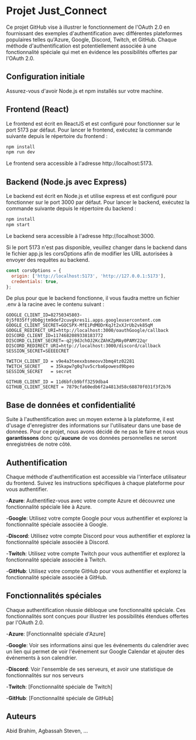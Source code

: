 # Projet Just_Connect

Ce projet GitHub vise à illustrer le fonctionnement de l'OAuth 2.0 en fournissant des exemples d'authentification avec différentes plateformes populaires telles qu'Azure, Google, Discord, Twitch, et GitHub. Chaque méthode d'authentification est potentiellement associée à une fonctionnalité spéciale qui met en évidence les possibilités offertes par l'OAuth 2.0.


## Configuration initiale
Assurez-vous d'avoir Node.js et npm installés sur votre machine.


## Frontend (React)

Le frontend est écrit en ReactJS et est configuré pour fonctionner sur le port 5173 par défaut. Pour lancer le frontend, exécutez la commande suivante depuis le répertoire du frontend :


```bash
npm install
npm run dev
```
Le frontend sera accessible à l'adresse http://localhost:5173. 


## Backend (Node.js avec Express)

Le backend est écrit en Node.js et utilise express  et est configuré pour fonctionner sur le port 3000 par défaut. Pour lancer le backend, exécutez la commande suivante depuis le répertoire du backend :
```bash
npm install
npm start

```
Le backend sera accessible à l'adresse http://localhost:3000.

Si le port 5173 n'est pas disponible, veuillez changer dans le backend dans le fichier app.js les corsOptions afin de modifier les URL autorisées à envoyer des requêtes au backend.


```javascript
const corsOptions = {
  origin: ['http://localhost:5173', 'http://127.0.0.1:5173'],
  credentials: true,
};

```
De plus pour que le backend fonctionne, il vous faudra mettre un fichier .env à la racine avec le contenu suivant :
``` 
GOOGLE_CLIENT_ID=82750345803-0j5f035ffj0b0gjtm9def2cuvgkres1i.apps.googleusercontent.com
GOOGLE_CLIENT_SECRET=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
GOOGLE_REDIRECT_URI=http://localhost:3000/oauthGoogle/callback
DISCORD_CLIENT_ID=1174682089338183772
DISCORD_CLIENT_SECRET=-q2j9dJchOJ2KcZAhKZpMAy0PAMY22qr
DISCORD_REDIRECT_URI=http://localhost:3000/discord/callback
SESSION_SECRET=SEEEECRET

TWITCH_CLIENT_ID = v9e4a3teexxbsmeovv3bmq4tz02281
TWITCH_SECRET    = 35kapw7g0q7uv5crba6powesd9bpeo
SESSION_SECRET   = secret

GITHUB_CLIENT_ID = 11d6bfcb9bff3259dba4
GITHUB_CLIENT_SECRET = 7879cfa60edb6f2a4813d58c68870f031f3f2b76

```
## Base de données et confidentialité
Suite à l'authentification avec un moyen externe à la plateforme, il est d'usage d'enregistrer des informations sur l'utilisateur dans une base de données. Pour ce projet, nous avons décidé de ne pas le faire et nous vous **garantissons**
donc qu'**aucune** de vos données personnelles ne seront enregistrées de notre côté.

## Authentification
Chaque méthode d'authentification est accessible via l'interface utilisateur du frontend. Suivez les instructions spécifiques à chaque plateforme pour vous authentifier.

-**Azure**: Authentifiez-vous avec votre compte Azure et découvrez une fonctionnalité spéciale liée à Azure.

-**Google**: Utilisez votre compte Google pour vous authentifier et explorez la fonctionnalité spéciale associée à Google.

-**Discord**: Utilisez votre compte Discord pour vous authentifier et explorez la fonctionnalité spéciale associée à Discord.

-**Twitch**: Utilisez votre compte Twitch pour vous authentifier et explorez la fonctionnalité spéciale associée à Twitch.

-**GitHub**: Utilisez votre compte GitHub pour vous authentifier et explorez la fonctionnalité spéciale associée à GitHub.

## Fonctionnalités spéciales
Chaque authentification réussie débloque une fonctionnalité spéciale. Ces fonctionnalités sont conçues pour illustrer les possibilités étendues offertes par l'OAuth 2.0.

-**Azure**: [Fonctionnalité spéciale d'Azure]

-**Google**: Voir ses informations ainsi que les événements du calendrier avec un lien qui permet de voir l'événement sur Google Calendar et ajouter des événements à son calendrier.

-**Discord**: Voir l'ensemble de ses serveurs, et avoir une statistique de fonctionnalités sur nos serveurs

-**Twitch**: [Fonctionnalité spéciale de Twitch]

-**GitHub**: [Fonctionnalité spéciale de GitHub]

## Auteurs
Abid Brahim, Agbassah Steven, ...
